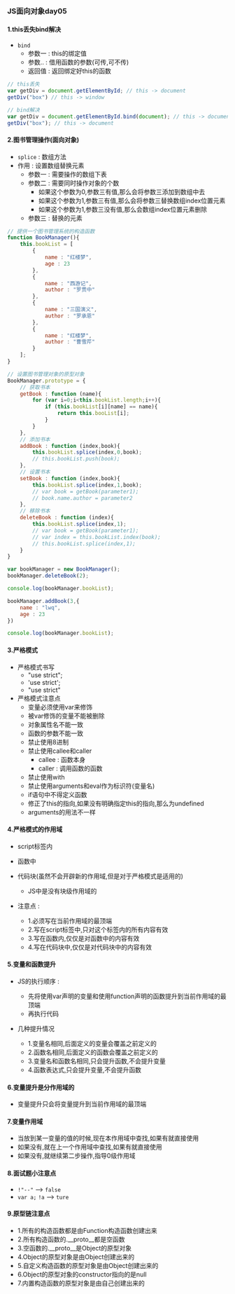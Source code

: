 ### JS面向对象day05
#### 1.this丢失bind解决
- `bind`
	- 参数一 : this的绑定值
	- 参数.. : 借用函数的参数(可传,可不传)
	- 返回值 : 返回绑定好this的函数

```js
// this丢失
var getDiv = document.getElementById; // this -> document
getDiv("box") // this -> window

// bind解决
var getDiv = document.getElementById.bind(document); // this -> document
getDiv("box"); // this -> document

```

#### 2.图书管理操作(面向对象)
- `splice` : 数组方法
- 作用 : 设置数组替换元素
	- 参数一 : 需要操作的数组下表
	- 参数二 : 需要同时操作对象的个数
		- 如果这个参数为0,参数三有值,那么会将参数三添加到数组中去
		- 如果这个参数为1,参数三有值,那么会将参数三替换数组index位置元素
		- 如果这个参数为1,参数三没有值,那么会数组index位置元素删除
	- 参数三 : 替换的元素

```js
// 提供一个图书管理系统的构造函数
function BookManager(){
	this.bookList = [
		{
			name : "红楼梦",
			age : 23
		},
		{
			name : "西游记",
			author : "罗贯中"
		},
		{
			name : "三国演义",
			author : "罗承恩"
		},
		{
			name : "红楼梦",
			author : "曹雪芹"
		}
	];
}

// 设置图书管理对象的原型对象
BookManager.prototype = {
	// 获取书本
	getBook : function (name){
		for (var i=0;i<this.bookList.length;i++){
			if (this.bookList[i][name] == name){
				return this.booList[i];
			}
		}
	},
	// 添加书本
	addBook : function (index,book){
		this.bookList.splice(index,0,book);
		// this.bookList.push(book);
	},
	// 设置书本
	setBook : function (index,book){
		this.bookList.splice(index,1,book);
		// var book = getBook(parameter1);
		// book.name.author = parameter2
	},
	// 移除书本
	deleteBook : function (index){
		this.bookList.splice(index,1);
		// var book = getBook(parameter1);
		// var index = this.bookList.index(book);
		// this.bookList.splice(index,1);
	}
}

var bookManager = new BookManager();
bookManager.deleteBook(2);

console.log(bookManager.bookList);

bookManager.addBook(3,{
	name : "lwq",
	age : 23
})

console.log(bookManager.bookList);
```

#### 3.严格模式
- 严格模式书写
	- "use strict";
	- 'use strict';
	- "use strict"
- 严格模式注意点
	- 变量必须使用var来修饰
	- 被var修饰的变量不能被删除
	- 对象属性名不能一致
	- 函数的参数不能一致
	- 禁止使用8进制
	- 禁止使用callee和caller
		- callee : 函数本身
		- caller : 调用函数的函数
	- 禁止使用with
	- 禁止使用arguments和eval作为标识符(变量名)
	- if语句中不得定义函数
	- 修正了this的指向,如果没有明确指定this的指向,那么为undefined
	- arguments的用法不一样

#### 4.严格模式的作用域
- script标签内
- 函数中
- 代码块(虽然不会开辟新的作用域,但是对于严格模式是适用的)
	- JS中是没有块级作用域的

- 注意点 : 
	- 1.必须写在当前作用域的最顶端
	- 2.写在script标签中,只对这个标签内的所有内容有效
	- 3.写在函数内,仅仅是对函数中的内容有效
	- 4.写在代码块中,仅仅是对代码块中的内容有效

#### 5.变量和函数提升
- JS的执行顺序 : 
	- 先将使用var声明的变量和使用function声明的函数提升到当前作用域的最顶端
	- 再执行代码

- 几种提升情况
	- 1.变量名相同,后面定义的变量会覆盖之前定义的
	- 2.函数名相同,后面定义的函数会覆盖之前定义的
	- 3.变量名和函数名相同,只会提升函数,不会提升变量
	- 4.函数表达式,只会提升变量,不会提升函数

#### 6.变量提升是分作用域的
- 变量提升只会将变量提升到当前作用域的最顶端

#### 7.变量作用域
- 当放到某一变量的值的时候,现在本作用域中查找,如果有就直接使用
- 如果没有,就在上一个作用域中查找,如果有就直接使用
- 如果没有,就继续第二步操作,指导0级作用域

#### 8.面试题小注意点
- `!"--"` --> `false`
- `var a;`  `!a` --> `ture`

#### 9.原型链注意点
- 1.所有的构造函数都是由Function构造函数创建出来
- 2.所有构造函数的.__proto__都是空函数
- 3.空函数的.__proto__是Object的原型对象
- 4.Object的原型对象是由Object创建出来的
- 5.自定义构造函数的原型对象是由Object创建出来的
- 6.Object的原型对象的constructor指向的是null
- 7.内置构造函数的原型对象是由自己创建出来的